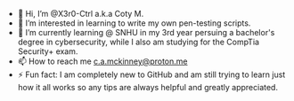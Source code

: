 - 👋 Hi, I’m @X3r0-Ctrl a.k.a Coty M.
- 👀 I’m interested in learning to write my own pen-testing scripts.
- 🌱 I’m currently learning @ SNHU in my 3rd year persuing a bachelor's degree in cybersecurity, while I also am studying for the CompTia Security+ exam.
- 📫 How to reach me c.a.mckinney@proton.me
- ⚡ Fun fact: I am completely new to GitHub and am still trying to learn just how it all works so any tips are always helpful and greatly appreciated.

<!---
X3r0-Ctrl/X3r0-Ctrl is a ✨ special ✨ repository because its `README.md` (this file) appears on your GitHub profile.
You can click the Preview link to take a look at your changes.
--->
